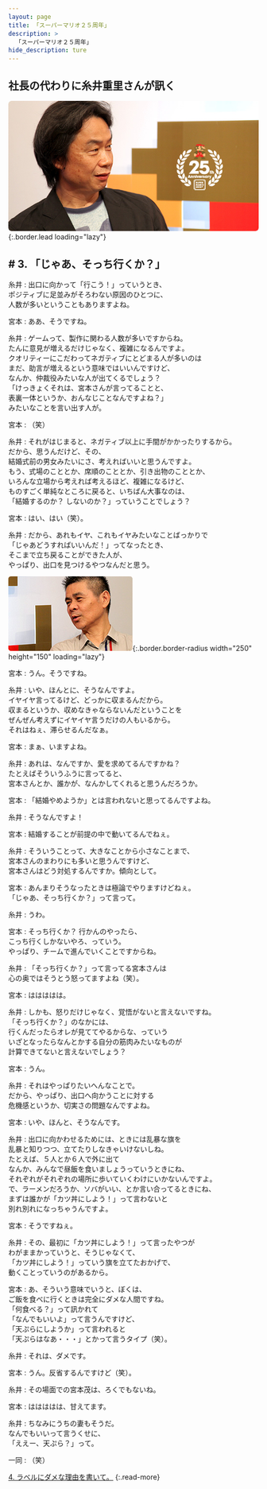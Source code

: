 ```yaml
---
layout: page
title: 「スーパーマリオ２５周年」
description: >
  「スーパーマリオ２５周年」
hide_description: ture
---
```


## 社長の代わりに糸井重里さんが訊く

![](/interviews/jp/etc/mario25th/vol1/img/mainvisual3.jpg){:.border.lead loading="lazy"}

## # 3. 「じゃあ、そっち行くか？」

糸井
: 出口に向かって「行こう！」っていうとき、<br>ポジティブに足並みがそろわない原因のひとつに、<br>人数が多いということもありますよね。

宮本
: ああ、そうですね。

糸井
: ゲームって、製作に関わる人数が多いですからね。<br>たんに意見が増えるだけじゃなく、複雑になるんですよ。<br>クオリティーにこだわってネガティブにとどまる人が多いのは<br>まだ、助言が増えるという意味ではいいんですけど、<br>なんか、仲裁役みたいな人が出てくるでしょう？<br>「けっきょくそれは、宮本さんが言ってることと、<br>表裏一体というか、おんなじことなんですよね？」<br>みたいなことを言い出す人が。

宮本
: （笑）

糸井
: それがはじまると、ネガティブ以上に手間がかかったりするから。<br>だから、思うんだけど、その、<br>結婚式前の男女みたいにさ、考えればいいと思うんですよ。<br>もう、式場のこととか、席順のこととか、引き出物のこととか、<br>いろんな立場から考えれば考えるほど、複雑になるけど、<br>ものすごく単純なところに戻ると、いちばん大事なのは、<br>「結婚するのか？ しないのか？」っていうことでしょう？

宮本
: はい、はい（笑）。

糸井
: だから、あれもイヤ、これもイヤみたいなことばっかりで<br>「じゃあどうすればいいんだ！」ってなったとき、<br>そこまで立ち戻ることができた人が、<br>やっぱり、出口を見つけるやつなんだと思う。

![](/interviews/jp/etc/mario25th/vol1/img/photo4.jpg){:.border.border-radius width="250" height="150" loading="lazy"}

宮本
: うん。そうですね。

糸井
: いや、ほんとに、そうなんですよ。<br>イヤイヤ言ってるけど、どっかに収まるんだから。<br>収まるというか、収めなきゃならないんだということを<br>ぜんぜん考えずにイヤイヤ言うだけの人もいるから。<br>それはねぇ、滞らせるんだなぁ。

宮本
: まぁ、いますよね。

糸井
: あれは、なんですか、愛を求めてるんですかね？<br>たとえばそういうふうに言ってると、<br>宮本さんとか、誰かが、なんかしてくれると思うんだろうか。

宮本
: 「結婚やめようか」とは言われないと思ってるんですよね。

糸井
: そうなんですよ！

宮本
: 結婚することが前提の中で動いてるんでねぇ。

糸井
: そういうことって、大きなことから小さなことまで、<br>宮本さんのまわりにも多いと思うんですけど、<br>宮本さんはどう対処するんですか。傾向として。

宮本
: あんまりそうなったときは極論でやりますけどねぇ。<br>「じゃあ、そっち行くか？」って言って。

糸井
: うわ。

宮本
: そっち行くか？ 行かんのやったら、<br>こっち行くしかないやろ、っていう。<br>やっぱり、チームで進んでいくことですからね。

糸井
: 「そっち行くか？」って言ってる宮本さんは<br>心の奥ではそうとう怒ってますよね（笑）。

宮本
: ははははは。

糸井
: しかも、怒りだけじゃなく、覚悟がないと言えないですね。<br>「そっち行くか？」のなかには、<br>行くんだったらオレが見ててやるからな、っていう<br>いざとなったらなんとかする自分の筋肉みたいなものが<br>計算できてないと言えないでしょう？

宮本
: うん。

糸井
: それはやっぱりたいへんなことで。<br>だから、やっぱり、出口へ向かうことに対する<br>危機感というか、切実さの問題なんですよね。

宮本
: いや、ほんと、そうなんです。

糸井
: 出口に向かわせるためには、ときには乱暴な旗を<br>乱暴と知りつつ、立てたりしなきゃいけないしね。<br>たとえば、５人とか６人で外に出て<br>なんか、みんなで昼飯を食いましょうっていうときにね、<br>それぞれがそれぞれの場所に歩いていくわけにいかないんですよ。<br>で、ラーメンだろうか、ソバがいい、とか言い合ってるときにね、<br>まずは誰かが「カツ丼にしよう！」って言わないと<br>別れ別れになっちゃうんですよ。

宮本
: そうですねぇ。

糸井
: その、最初に「カツ丼にしよう！」って言ったやつが<br>わがままかっていうと、そうじゃなくて、<br>「カツ丼にしよう！」っていう旗を立てたおかげで、<br>動くことっていうのがあるから。

宮本
: あ、そういう意味でいうと、ぼくは、<br>ご飯を食べに行くときは完全にダメな人間ですね。<br>「何食べる？」って訊かれて<br>「なんでもいいよ」って言うんですけど、<br>「天ぷらにしようか」って言われると<br>「天ぷらはなあ・・・」とかって言うタイプ（笑）。

糸井
: それは、ダメです。

宮本
: うん。反省するんですけど（笑）。

糸井
: その場面での宮本茂は、ろくでもないね。

宮本
: ははははは、甘えてます。

糸井
: ちなみにうちの妻もそうだ。<br>なんでもいいって言うくせに、<br>「ええー、天ぷら？」って。

一同
: （笑）

[4. ラベルにダメな理由を書いて。](4.md)
{:.read-more}

